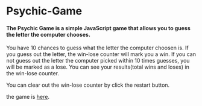# Psychic-Game

#### The Psychic Game is a simple JavaScript game that allows you to guess the letter the computer chooses.

 You have 10 chances to guess what the letter the computer choosen is.
 If you guess out the letter, the win-lose counter will mark you a win. 
 If you can not guess out the letter the computer picked within 10 times guesses, you will be marked as a lose.
 You can see your results(total wins and loses) in the win-lose counter.

 You can clear out the win-lose counter by click the restart button.
 
 the game is [here]().
